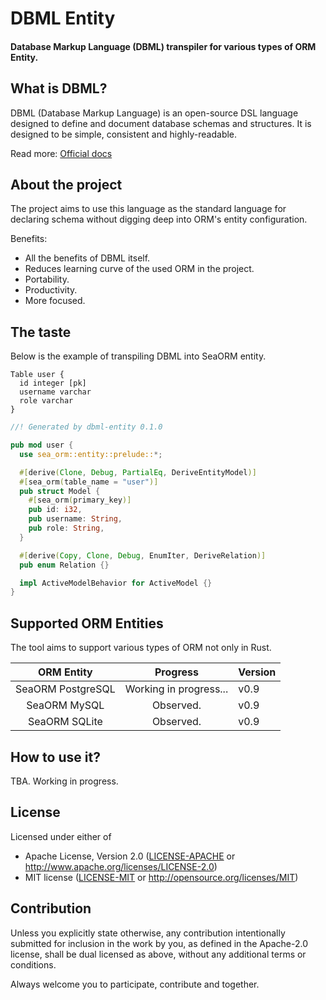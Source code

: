 # DBML Entity

#### Database Markup Language (DBML) transpiler for various types of ORM Entity.

## What is DBML?

DBML (Database Markup Language) is an open-source DSL language designed to define and document database schemas and structures. It is designed to be simple, consistent and highly-readable.

Read more: [Official docs](https://www.dbml.org/home/)

## About the project

The project aims to use this language as the standard language for declaring schema without digging deep into ORM's entity configuration.

Benefits:

- All the benefits of DBML itself.
- Reduces learning curve of the used ORM in the project.
- Portability.
- Productivity.
- More focused.

## The taste

Below is the example of transpiling DBML into SeaORM entity.

```dbml
Table user {
  id integer [pk]
  username varchar
  role varchar
}
```

```rust
//! Generated by dbml-entity 0.1.0

pub mod user {
  use sea_orm::entity::prelude::*;

  #[derive(Clone, Debug, PartialEq, DeriveEntityModel)]
  #[sea_orm(table_name = "user")]
  pub struct Model {
    #[sea_orm(primary_key)]
    pub id: i32,
    pub username: String,
    pub role: String,
  }

  #[derive(Copy, Clone, Debug, EnumIter, DeriveRelation)]
  pub enum Relation {}

  impl ActiveModelBehavior for ActiveModel {}
}
```

## Supported ORM Entities

The tool aims to support various types of ORM not only in Rust.

|     ORM Entity    |        Progress        | Version |
|:-----------------:|:----------------------:|---------|
| SeaORM PostgreSQL | Working in progress... | v0.9    |
| SeaORM MySQL      | Observed.              | v0.9    |
| SeaORM SQLite     | Observed.              | v0.9    |

## How to use it?

TBA. Working in progress.

## License

Licensed under either of

- Apache License, Version 2.0
  ([LICENSE-APACHE](LICENSE-APACHE) or <http://www.apache.org/licenses/LICENSE-2.0>)
- MIT license
  ([LICENSE-MIT](LICENSE-MIT) or <http://opensource.org/licenses/MIT>)

## Contribution

Unless you explicitly state otherwise, any contribution intentionally submitted
for inclusion in the work by you, as defined in the Apache-2.0 license, shall be
dual licensed as above, without any additional terms or conditions.

Always welcome you to participate, contribute and together.
